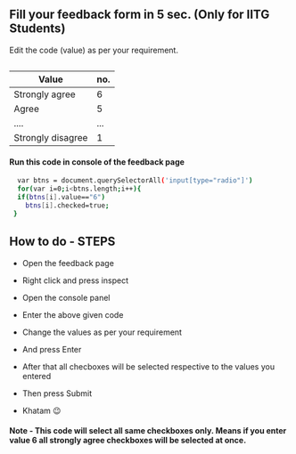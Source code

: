 ## Fill your feedback form in 5 sec. (Only for IITG Students)

Edit the code (value) as per your requirement.


 ##

| Value             | no.                                                                |
| ----------------- | ------------------------------------------------------------------ |
| Strongly agree | 6 |
| Agree| 5 |
| ....| ...|
|Strongly disagree | 1|




#### Run this code in console of the feedback page



```bash
  var btns = document.querySelectorAll('input[type="radio"]')
  for(var i=0;i<btns.length;i++){
  if(btns[i].value=="6")
    btns[i].checked=true;
 }

```

  
## How to do - STEPS

- Open the feedback page

- Right click and press inspect

- Open the console panel

- Enter the above given code

- Change the values as per your requirement

- And press Enter 
- After that all checboxes will be selected respective to the values you entered

- Then press Submit
- Khatam 😉


  
#### Note - This code will select all same checkboxes only. Means if you enter value 6 all strongly agree checkboxes will be selected at once.
